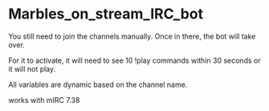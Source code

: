 # Marbles_on_stream_IRC_bot

You still need to join the channels manually. Once in there, the bot will take over. 

For it to activate, it will need to see 10 !play commands within 30 seconds or it will not play.

All variables are dynamic based on the channel name. 

works with mIRC 7.38
